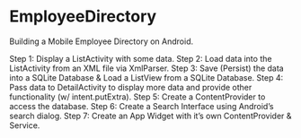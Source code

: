 # EmployeeDirectory
Building a Mobile Employee Directory on Android.

Step 1: Display a ListActivity with some data.
Step 2: Load data into the ListActivity from an XML file via XmlParser.
Step 3: Save (Persist) the data into a SQLite Database & Load a ListView from a SQLite Database.
Step 4: Pass data to DetailActivity to display more data and provide other functionality (w/ intent.putExtra).
Step 5: Create a ContentProvider to access the database.
Step 6: Create a Search Interface using Android’s search dialog.
Step 7: Create an App Widget with it’s own ContentProvider & Service.
